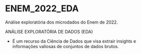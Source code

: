 # ENEM_2022_EDA
Análise exploratória dos microdados do Enem de 2022.

ANÁLISE EXPLORATÓRIA DE DADOS (EDA)
- É um recurso da Ciência de Dados que visa extrair insights e informações valiosas de conjuntos de dados brutos.
